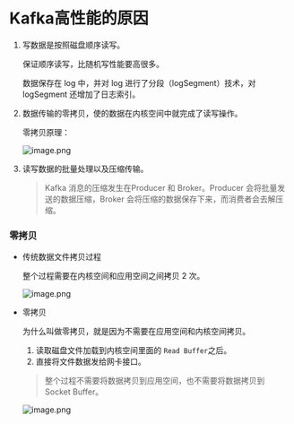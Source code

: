 # Kafka高性能的原因

1. 写数据是按照磁盘顺序读写。
   
    保证顺序读写，比随机写性能要高很多。
    
    数据保存在 log 中，并对 log 进行了分段（logSegment）技术，对 logSegment 还增加了日志索引。
    
2. 数据传输的零拷贝，使的数据在内核空间中就完成了读写操作。
   
    零拷贝原理：
    
    ![image.png](https://s2.loli.net/2025/06/26/Vi2nFAkDtSjKycW.png)
    
3. 读写数据的批量处理以及压缩传输。
   
    > Kafka 消息的压缩发生在Producer 和 Broker。Producer 会将批量发送的数据压缩，Broker 会将压缩的数据保存下来，而消费者会去解压缩。
    > 

### 零拷贝

- 传统数据文件拷贝过程
  
    整个过程需要在内核空间和应用空间之间拷贝 2 次。
    
    ![image.png](https://s2.loli.net/2025/06/26/dByMz7faUmVNsJ9.png)
    
- 零拷贝
  
    为什么叫做零拷贝，就是因为不需要在应用空间和内核空间拷贝。
    
    1. 读取磁盘文件加载到内核空间里面的 `Read Buffer`之后。
    2. 直接将文件数据发给网卡接口。
    
    > 整个过程不需要将数据拷贝到应用空间，也不需要将数据拷贝到 Socket Buffer。
    > 
    
    ![image.png](https://s2.loli.net/2025/06/26/DYiuOVohmcT2SqC.png)